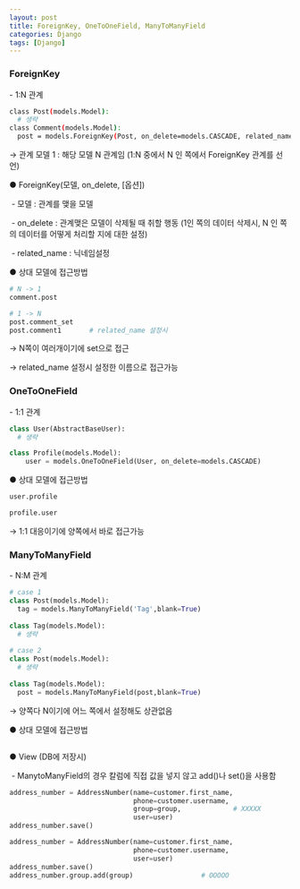 ```yaml
---
layout: post
title: ForeignKey, OneToOneField, ManyToManyField
categories: Django
tags: [Django]
---
```


### ForeignKey

\- 1:N 관계

```bash
class Post(models.Model):
  # 생략
class Comment(models.Model):
  post = models.ForeignKey(Post, on_delete=models.CASCADE, related_name='comment1')
```

→ 관계 모델 1 : 해당 모델 N 관계임 (1:N 중에서 N 인 쪽에서 ForeignKey 관계를 선언)

● ForeignKey(모델, on\_delete, \[옵션\])

 - 모델 : 관계를 맺을 모델

 - on\_delete : 관계맺은 모델이 삭제될 때 취할 행동 (1인 쪽의 데이터 삭제시, N 인 쪽의 데이터를 어떻게 처리할 지에 대한 설정)

 - related\_name : 닉네임설정

● 상대 모델에 접근방법

```bash
# N -> 1
comment.post

# 1 -> N
post.comment_set
post.comment1		# related_name 설정시
```

→ N쪽이 여러개이기에 set으로 접근

→ related\_name 설정시 설정한 이름으로 접근가능

### OneToOneField

\- 1:1 관계

```python
class User(AbstractBaseUser):
  # 생략

class Profile(models.Model):
    user = models.OneToOneField(User, on_delete=models.CASCADE)
```

● 상대 모델에 접근방법

```bash
user.profile

profile.user
```

→ 1:1 대응이기에 양쪽에서 바로 접근가능

### ManyToManyField

\- N:M 관계

```python
# case 1
class Post(models.Model):
  tag = models.ManyToManyField('Tag',blank=True)
 
class Tag(models.Model):
  # 생략
  
# case 2
class Post(models.Model):
  # 생략
 
class Tag(models.Model):
  post = models.ManyToManyField(post,blank=True)
```

→ 양쪽다 N이기에 어느 쪽에서 설정해도 상관없음

● 상대 모델에 접근방법

```bash

```

● View (DB에 저장시)

 - ManytoManyField의 경우 칼럼에 직접 값을 넣지 않고 add()나 set()을 사용함

```python
address_number = AddressNumber(name=customer.first_name,
                               phone=customer.username,
                               group=group,				# XXXXX
                               user=user)
address_number.save()
```

```python
address_number = AddressNumber(name=customer.first_name,
                               phone=customer.username,
                               user=user)
address_number.save()
address_number.group.add(group)					# OOOOO

```